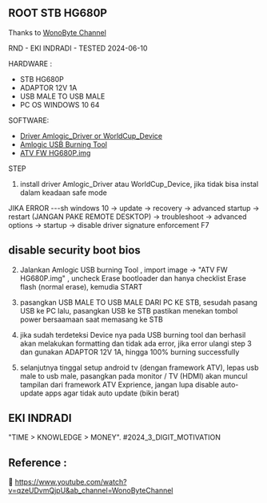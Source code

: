 
## ROOT STB HG680P

Thanks to [WonoByte Channel](https://www.youtube.com/watch?v=qzeUDvmQjpU&ab_channel=WonoByteChannel)

RND - EKI INDRADI - TESTED 2024-06-10 

HARDWARE :
- STB HG680P
- ADAPTOR 12V 1A 
- USB MALE TO USB MALE
- PC OS WINDOWS 10 64


SOFTWARE: 
- [Driver Amlogic_Driver or WorldCup_Device](https://drive.google.com/drive/folders/1GuLrz4ICtlEJP68LmiHiHyB1lQJFxqt-?usp=drive_link)
- [Amlogic USB Burning Tool](https://drive.google.com/drive/folders/1GuLrz4ICtlEJP68LmiHiHyB1lQJFxqt-?usp=drive_link)
- [ATV FW HG680P.img](https://drive.google.com/drive/folders/1GuLrz4ICtlEJP68LmiHiHyB1lQJFxqt-?usp=drive_link)



STEP

1. install driver Amlogic_Driver atau WorldCup_Device, jika tidak bisa instal dalam keadaan safe mode

JIKA ERROR
---sh
windows 10 -> update ->  recovery -> advanced  startup -> restart (JANGAN PAKE REMOTE DESKTOP) 
-> troubleshoot -> advanced options -> startup -> disable driver signature enforcement F7

disable security boot bios
---


2. Jalankan Amlogic USB burning Tool , import image -> "ATV FW HG680P.img" , uncheck Erase bootloader dan hanya checklist Erase flash (normal erase), kemudia START


3. pasangkan USB MALE TO USB MALE DARI PC KE STB, sesudah pasang USB ke PC lalu, pasangkan USB ke STB pastikan menekan tombol power bersaamaan saat memasang ke STB


4. jika sudah terdeteksi Device nya pada USB burning tool dan berhasil akan melakukan formatting dan tidak ada error, jika error ulangi step 3 dan gunakan  ADAPTOR 12V 1A, hingga 100% burning successfully


5. selanjutnya tinggal setup android tv (dengan framework ATV), lepas usb male to usb male, pasangkan pada monitor / TV  (HDMI) akan muncul tampilan dari framework ATV Exprience, jangan lupa disable auto-update apps agar tidak auto update (bikin berat)



## EKI INDRADI

"TIME > KNOWLEDGE > MONEY". #2024_3_DIGIT_MOTIVATION

## Reference : 

:link: https://www.youtube.com/watch?v=qzeUDvmQjpU&ab_channel=WonoByteChannel